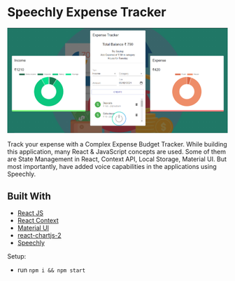 # Speechly Expense Tracker

![Expense Tracker](\src\assets\ExpenseTrackerReadme.png)

Track your expense with a Complex Expense Budget Tracker. While building this application, many React & JavaScript concepts are used. Some of them are State Management in React, Context API, Local Storage, Material UI. But most importantly, have added voice capabilities in the applications using Speechly.

## Built With

- [React JS](https://reactjs.org/docs/getting-started.html/)
- [React Context](https://reactjs.org/docs/context.html)
- [Material UI](https://material-ui.com/)
- [react-chartjs-2](https://github.com/reactchartjs/react-chartjs-2)
- [Speechly](https://www.speechly.com/)

Setup:

- run `npm i && npm start`
